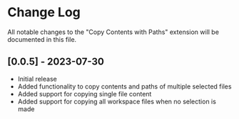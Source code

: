 # Change Log

All notable changes to the "Copy Contents with Paths" extension will be documented in this file.

## [0.0.5] - 2023-07-30

- Initial release
- Added functionality to copy contents and paths of multiple selected files
- Added support for copying single file content
- Added support for copying all workspace files when no selection is made
